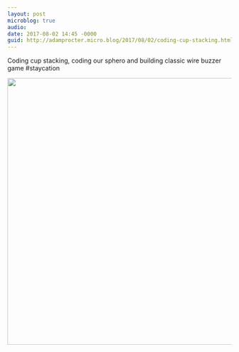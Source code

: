 ```yaml
---
layout: post
microblog: true
audio: 
date: 2017-08-02 14:45 -0000
guid: http://adamprocter.micro.blog/2017/08/02/coding-cup-stacking.html
---
```

Coding cup stacking, coding our sphero and building classic wire buzzer game #staycation

<img src="http://discursive.adamprocter.co.uk/uploads/2017/62e6168215.jpg" width="600" height="600" />
